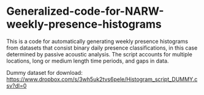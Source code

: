 # Generalized-code-for-NARW-weekly-presence-histograms

This is a code for automatically generating weekly presence histograms from datasets that consist binary daily presence classifications, in this case determined by passive acoustic analysis. The script accounts for multiple locations, long or medium length time periods, and gaps in data. 

Dummy dataset for download:
https://www.dropbox.com/s/3wh5uk2tvs6pele/Histogram_script_DUMMY.csv?dl=0

